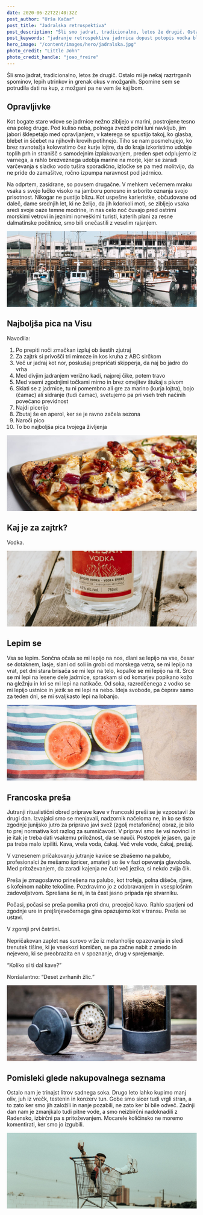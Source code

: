 ```yaml
---
date: 2020-06-22T22:40:32Z
post_author: "Urša Kačar"
post_title: "Jadralska retrospektiva"
post_description: "Šli smo jadrat, tradicionalno, letos že drugič. Ostalo mi je nekaj razrtrganih spominov, lepih utrinkov in grenak okus v možganih."
post_keywords: "jadranje retrospektiva jadrnica dopust potopis vodka blog zgodba"
hero_image: "/content/images/hero/jadralska.jpg"
photo_credit: "Little John"
photo_credit_handle: "joao_freire"
---
```


Šli smo jadrat, tradicionalno, letos že drugič. Ostalo mi je nekaj razrtrganih spominov, lepih utrinkov in grenak okus v možganih. Spomine sem se potrudila dati na kup, z možgani pa ne vem še kaj bom.

## Opravljivke
Kot bogate stare vdove se jadrnice nežno zibljejo v marini, postrojene tesno ena poleg druge. Pod kuliso neba, polnega zvezd polni luni navkljub, jim jabori šklepetajo med opravljanjem, v katerega se spustijo takoj, ko glasba, blebet in ščebet na njihovih krovih potihnejo. Tiho se nam posmehujejo, ko brez ravnotežja kolovratimo čez kurje lojtre, da do kraja izkoristimo udobje toplih prh in stranišč s samodejnim izplakovanjem, preden spet odplujemo iz varnega, a rahlo brezveznega udobja marine na morje, kjer se zaradi varčevanja s sladko vodo tušira sporadično, izločke se pa med molitvijo, da ne pride do zamašitve, ročno izpumpa naravnost pod jadrnico.

Na odprtem, zasidrane, so povsem drugačne. V mehkem večernem mraku vsaka s svojo lučko visoko na jamboru ponosno in srborito oznanja svojo prisotnost. Nikogar ne pustijo blizu. Kot uspešne karieristke, občudovane od daleč, dame srednjih let, ki ne želijo, da jih kdorkoli moti, se zibljejo vsaka sredi svoje oaze temne modrine, in nas celo noč čuvajo pred ostrimi morskimi vetrovi in jeznimi norveškimi turisti, katerih plani za resne dalmatinske počitnice, smo bili onečastili z veselim rajanjem.

![](/content/images/blog/mini-marina.jpg)

## Najboljša pica na Visu
Navodila:
1. Po prepiti noči zmačkan izpluj ob šestih zjutraj
1. Za zajtrk si privošči tri mimoze in kos kruha z ABC sirčkom
1. Več ur jadraj kot nor, poskušaj prepričati skipperja, da naj bo jadro do vrha
1. Med divjim jadranjem verižno kadi, najprej čike, potem travo
1. Med vsemi zgodnjimi točkami mirno in brez omejitev štukaj s pivom
1. Sklati se z jadrnice, tu ni pomembno ali gre za marino (kurja lojtra), bojo (čamac) ali sidranje (tudi čamac), svetujemo pa pri vseh treh načinih povečano previdnost
1. Najdi picerijo
1. Zbutaj še en aperol, ker se je ravno začela sezona
1. Naroči pico
1. To bo najboljša pica tvojega življenja

![](/content/images/blog/mini-pizza.jpg)

## Kaj je za zajtrk?
Vodka.

![](/content/images/blog/mini-vodka.jpg)

## Lepim se
Vsa se lepim. Sončna očala se mi lepijo na nos, dlani se lepijo na vse, česar se dotaknem, lasje, slani od soli in grobi od morskega vetra, se mi lepijo na vrat, pet dni stara brisača se mi lepi na telo, kopalke se mi lepijo na rit.
Srce se mi lepi na lesene dele jadrnice, spraskam si od komarjev popikano kožo na gležnju in kri se mi lepi na natikače. Od soka, razredčenega z vodko se mi lepijo ustnice in jezik se mi lepi na nebo. Ideja svobode, pa čeprav samo za teden dni, se mi svaljkasto lepi na lobanjo.

![](/content/images/blog/mini-lepimse.jpg)

## Francoska preša
Jutranji ritualistični obred priprave kave v francoski preši se je vzpostavil že drugi dan. Izvajalci smo se menjavali, nadzornik načeloma ne, in ko se tisto zgodnje junijsko jutro za pripravo javi svež (zgolj metaforično) obraz, je bilo to prej normativa kot razlog za sumničavost. V pripravi smo še vsi novinci in je itak je treba dati vsakemu priložnost, da se nauči. Postopek je jasen, ga je pa treba malo izpiliti. Kava, vrela voda, čakaj. Več vrele vode, čakaj, prešaj.

V vznesenem pričakovanju jutranje kavice se zbašemo na palubo, profesionalci že mešamo špricer, amaterji so še v fazi opevanja glavobola. Med pritoževanjem, da zaradi kajenja ne čuti več jezika, si nekdo zvija čik.

Preša je zmagoslavno prinešena na palubo, kot trofeja, polna dišeče, rjave, s kofeinom nabite tekočine. Pozdravimo jo z odobravanjem in vsesplošnim zadovoljstvom. Sprešana še ni, in ta čast jasno pripada nje stvarniku.

Počasi, počasi se preša pomika proti dnu, precejoč kavo. Rahlo sparjeni od zgodnje ure in prejšnjevečernega gina opazujemo kot v transu.
Preša se ustavi.

V zgornji prvi četrtini.

Nepričakovan zaplet nas surovo vrže iz melanholije opazovanja in sledi trenutek tišine, ki je vseskozi komičen, se pa začne nabit z zmedo in nejevero, ki se preobrazita en v spoznanje, drug v sprejemanje.

“Koliko si ti dal kave?”

Nonšalantno: “Deset zvrhanih žlic.”

![](/content/images/blog/mini-frenchpress.jpg)

## Pomisleki glede nakupovalnega seznama
Ostalo nam je trinajst litrov sadnega soka. Drugo leto lahko kupimo manj oliv, juh iz vrečk, testenin in konzerv tun. Gobe smo sicer tudi vrgli stran, a to zato ker smo jih založili in nanje pozabili, ne zato ker bi bile odveč. Zadnji dan nam je zmanjkalo tudi pitne vode, a smo neizbirčni nadoknadili z Radensko, izbirčni pa s pritoževanjem. Mocarele količinsko ne moremo komentirati, ker smo jo izgubili.

![](/content/images/mini-nakupovalni.jpg)